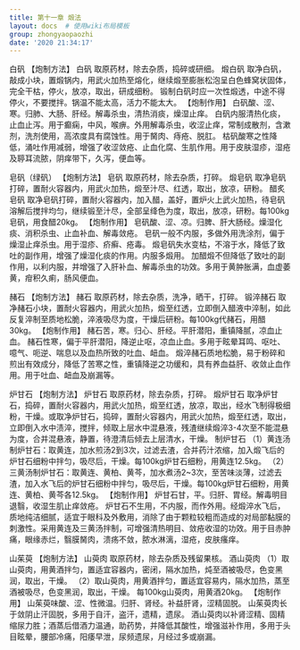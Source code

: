 ```yaml
---
title: 第十一章 煅法
layout: docs  # 使用wiki布局模板
group: zhongyaopaozhi
date: '2020 21:34:17'
---
```


白矾
【炮制方法】
白矾 取原药材，除去杂质，捣碎或研细。
煅白矾 取净白矾，敲成小块，置煅锅内，用武火加热至熔化，继续煅至膨胀松泡呈白色蜂窝状固体，完全干枯，停火，放凉，取出，研成细粉。
锻制白矾时应一次性煅透，中途不得停火，不要搅拌。锅温不能太高，活力不能太大。
【炮制作用】
白矾酸、涩、寒。归肺、大肠、肝经。解毒杀虫，清热消痰，燥湿止痒。
白矾内服清热化痰，止血止泻。用于癫痫，中风，喉痹。外用解毒杀虫，收涩止痒，常制成散剂，含漱剂，洗剂使用，高浓度具有腐蚀性。用于胬肉、痔疮、脱肛。
枯矾酸寒之性降低，涌吐作用减弱，增强了收涩敛疮、止血化腐、生肌作用。用于皮肤湿疹，湿疮及聤耳流脓，阴痒带下，久泻，便血等。

皂矾（绿矾）
【炮制方法】
皂矾 取原药材，除去杂质，打碎。
煅皂矾 取净皂矾打碎，置耐火容器内，用武火加热，煅至汁尽、红透，取出，放凉，研粉。
醋炙皂矾 取净皂矾打碎，置耐火容器内，加入醋，盖好，置炉火上武火加热，待皂矾溶解后搅拌均匀，继续锻至汁尽，全部呈绛色为度，取出，放凉，研粉。每100kg皂矾，用食醋20kg。
【炮制作用】
皂矾酸、涩、凉。归脾、肝大肠经。燥湿化痰、消积杀虫、止血补血、解毒敛疮。
皂矾一般不内服，多做外用洗涂剂，偏于燥湿止痒杀虫。用于湿疹、疥癣、疮毒。
煅皂矾失水变枯，不溶于水，降低了致吐的副作用，增强了燥湿化痰的作用。内服多煅用。
加醋煅不但降低了致吐的副作用，以利内服，并增强了入肝补血、解毒杀虫的功效。多用于黄肿胀满，血虚萎黄，疳积久痢，肠风便血。

赭石
【炮制方法】
赭石 取原药材，除去杂质，洗净，晒干，打碎。
锻淬赭石 取净赭石小块，置耐火容器内，用武火加热，煅至红透，立即倒入醋液中淬制，如此反复淬制至质地松脆，淬液吸尽为度，干燥后研粉。每100kg代赭石，用醋30kg。
【炮制作用】
赭石苦，寒。归心、肝经。平肝潜阳，重镇降腻，凉血止血。
赭石性寒，偏于平肝潜阳，降逆止呕，凉血止血。多用于眩晕耳鸣、呕吐、噫气、呃逆、喘息以及血热所致的吐血、衄血。
煅淬赭石质地松脆，易于粉碎和煎出有效成分，降低了苦寒之性，重镇降逆之功缓和，具有养血益肝、收敛止血作用。用于吐血、衄血及崩漏等。

炉甘石
【炮制方法】
炉甘石 取原药材，除去杂质，打碎。
煅炉甘石 取净炉甘石，捣碎，置耐火容器内，用武火加热，煅至红透，放凉，取出，经水飞制得极细粉，干燥。或取净炉甘石，捣碎，置耐火容器内，用武火加热，煅至红透，取出，立即倒入水中渍淬，搅拌，倾取上层水中混悬液，残渣继续煅淬3-4次至不能混悬为度，合并混悬液，静置，待澄清后倾去上层清水，干燥。
制炉甘石
（1）黄连汤制炉甘石：取黄连，加水煎汤2到3次，过滤去渣，合并药汁浓缩，加入煅飞后的炉甘石细粉中拌匀，吸尽后，干燥。每100kg炉甘石细粉，用黄连12.5kg。
（2）三黄汤制炉甘石：取黄连、黄柏、黄芩，加水煮汤2~3次，至苦味淡薄，过滤去渣，加入水飞后的炉甘石细粉中拌匀，吸尽后，干燥。每100kg炉甘石细粉，用黄连、黄柏、黄芩各12.5kg。
【炮制作用】
炉甘石甘，平。归肝、胃经。解毒明目退翳，收湿生肌止痒敛疮。
炉甘石不生用，不内服，而作外用。经煅淬水飞后，质地纯洁细腻，适宜于眼科及外敷用，消除了由于颗粒较粗而造成的对局部黏膜的刺激性。采用黄连及三黄汤拌制，可增强清热明目、敛疮收湿的功效。用于目赤肿痛，眼缘赤烂，翳膜胬肉，溃疡不敛，脓水淋漓，湿疮，皮肤瘙痒。

山茱萸
【炮制方法】
山萸肉 取原药材，除去杂质及残留果核。
酒山萸肉
（1）取山萸肉，用黄酒拌匀，置适宜容器内，密闭，隔水加热，炖至酒被吸尽，色变黑润，取出，干燥。
（2）取山萸肉，用黄酒拌匀，置适宜容易内，隔水加热，蒸至酒被吸尽，色变黑润，取出，干燥。
每100kg山萸肉，用黄酒20kg。
【炮制作用】
山茱萸味酸、涩、性微温。归肝、肾经。补益肝肾，涩精固脱。
山茱萸肉长于敛阴止汗固脱，多用于自汗，盗汗，遗精，遗尿。
酒山萸肉以补肾涩精、固精缩尿力胜；酒蒸后借酒力温通，助药势，并降低其酸性，增强滋补作用，多用于头目眩晕，腰部冷痛，阳痿早泄，尿频遗尿，月经过多或崩漏。